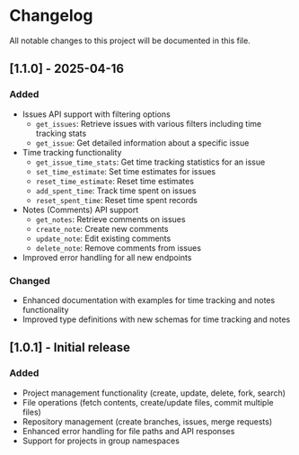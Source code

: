# Changelog

All notable changes to this project will be documented in this file.

## [1.1.0] - 2025-04-16

### Added
- Issues API support with filtering options
  - `get_issues`: Retrieve issues with various filters including time tracking stats
  - `get_issue`: Get detailed information about a specific issue
- Time tracking functionality 
  - `get_issue_time_stats`: Get time tracking statistics for an issue
  - `set_time_estimate`: Set time estimates for issues
  - `reset_time_estimate`: Reset time estimates
  - `add_spent_time`: Track time spent on issues
  - `reset_spent_time`: Reset time spent records
- Notes (Comments) API support
  - `get_notes`: Retrieve comments on issues
  - `create_note`: Create new comments
  - `update_note`: Edit existing comments
  - `delete_note`: Remove comments from issues
- Improved error handling for all new endpoints

### Changed
- Enhanced documentation with examples for time tracking and notes functionality
- Improved type definitions with new schemas for time tracking and notes

## [1.0.1] - Initial release

### Added
- Project management functionality (create, update, delete, fork, search)
- File operations (fetch contents, create/update files, commit multiple files)
- Repository management (create branches, issues, merge requests)
- Enhanced error handling for file paths and API responses
- Support for projects in group namespaces
